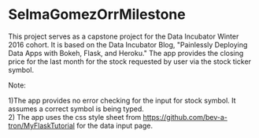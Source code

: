 # SelmaGomezOrrMilestone

This project serves as a capstone project for the Data Incubator Winter 2016 cohort.  It is based on the Data Incubator
Blog, "Painlessly Deploying Data Apps with Bokeh, Flask, and Heroku."
The app provides the closing price for the last month for the stock requested by user via the
stock ticker symbol.  

Note:

1)The app provides no error checking for the input for stock symbol.  It assumes a correct symbol is being typed.  
2) The app uses the css style sheet from https://github.com/bev-a-tron/MyFlaskTutorial for the data input page.

